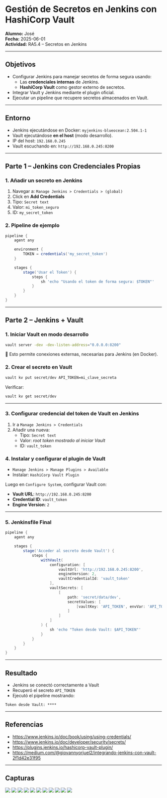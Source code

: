# Gestión de Secretos en Jenkins con HashiCorp Vault

**Alumno:** José  
**Fecha:** 2025-06-01  
**Actividad:** RA5.4 – Secretos en Jenkins  

---

## Objetivos

- Configurar Jenkins para manejar secretos de forma segura usando:
  - Las **credenciales internas** de Jenkins.
  - **HashiCorp Vault** como gestor externo de secretos.
- Integrar Vault y Jenkins mediante el plugin oficial.
- Ejecutar un pipeline que recupere secretos almacenados en Vault.

---

## Entorno

- Jenkins ejecutándose en Docker: `myjenkins-blueocean:2.504.1-1`
- Vault ejecutándose **en el host** (modo desarrollo).
- IP del host: `192.168.0.245`
- Vault escuchando en: `http://192.168.0.245:8200`

---

## Parte 1 – Jenkins con Credenciales Propias

### 1. Añadir un secreto en Jenkins

1. Navegar a: `Manage Jenkins > Credentials > (global)`
2. Click en **Add Credentials**
3. Tipo: `Secret text`
4. Valor: `mi_token_seguro`
5. ID: `my_secret_token`

### 2. Pipeline de ejemplo

```groovy
pipeline {
    agent any

    environment {
        TOKEN = credentials('my_secret_token')
    }

    stages {
        stage('Usar el Token') {
            steps {
                sh 'echo "Usando el token de forma segura: $TOKEN"'
            }
        }
    }
}
```

---

## Parte 2 – Jenkins + Vault

### 1. Iniciar Vault en modo desarrollo

```bash
vault server -dev -dev-listen-address="0.0.0.0:8200"
```

📌 Esto permite conexiones externas, necesarias para Jenkins (en Docker).

### 2. Crear el secreto en Vault

```bash
vault kv put secret/dev API_TOKEN=mi_clave_secreta
```

Verificar:

```bash
vault kv get secret/dev
```

---

### 3. Configurar credencial del token de Vault en Jenkins

1. Ir a `Manage Jenkins > Credentials`
2. Añadir una nueva:
   - Tipo: `Secret text`
   - Valor: *root token mostrado al iniciar Vault*
   - ID: `vault_token`

### 4. Instalar y configurar el plugin de Vault

- `Manage Jenkins > Manage Plugins > Available`
- Instalar: `HashiCorp Vault Plugin`

Luego en `Configure System`, configurar Vault con:

- **Vault URL**: `http://192.168.0.245:8200`
- **Credential ID**: `vault_token`
- **Engine Version**: `2`

---

### 5. Jenkinsfile Final

```groovy
pipeline {
    agent any

    stages {
        stage('Acceder al secreto desde Vault') {
            steps {
                withVault(
                    configuration: [
                        vaultUrl: 'http://192.168.0.245:8200',
                        engineVersion: 2,
                        vaultCredentialId: 'vault_token'
                    ],
                    vaultSecrets: [
                        [
                            path: 'secret/data/dev',
                            secretValues: [
                                [vaultKey: 'API_TOKEN', envVar: 'API_TOKEN']
                            ]
                        ]
                    ]
                ) {
                    sh 'echo "Token desde Vault: $API_TOKEN"'
                }
            }
        }
    }
}
```

---

## Resultado

- Jenkins se conectó correctamente a Vault
- Recuperó el secreto `API_TOKEN`
- Ejecutó el pipeline mostrando:

```
Token desde Vault: ****
```

---

## Referencias

- https://www.jenkins.io/doc/book/using/using-credentials/
- https://www.jenkins.io/doc/developer/security/secrets/
- https://plugins.jenkins.io/hashicorp-vault-plugin/
- https://medium.com/@giovannyorjuel2/integrando-jenkins-con-vault-2f1d42e31f95

---

## Capturas

![](./Imagenes/2025-06-01%2020_01_13-U24042-250222-PPS%20(Instantánea%201%20prehasicorp)%20[Corriendo]%20-%20Oracle%20VirtualBox.png)
![](./Imagenes/2025-06-01%2020_01_24-U24042-250222-PPS%20(Instantánea%201%20prehasicorp)%20[Corriendo]%20-%20Oracle%20VirtualBox.png)
![](./Imagenes/2025-06-01%2020_01_42-U24042-250222-PPS%20(Instantánea%201%20prehasicorp)%20[Corriendo]%20-%20Oracle%20VirtualBox.png)
![](./Imagenes/2025-06-01%2020_02_26-U24042-250222-PPS%20(Instantánea%201%20prehasicorp)%20[Corriendo]%20-%20Oracle%20VirtualBox.png)
![](./Imagenes/2025-06-01%2020_07_52-U24042-250222-PPS%20(Instantánea%201%20prehasicorp)%20[Corriendo]%20-%20Oracle%20VirtualBox.png)
![](./Imagenes/2025-06-01%2020_19_04-U24042-250222-PPS%20(Instantánea%201%20prehasicorp)%20[Corriendo]%20-%20Oracle%20VirtualBox.png)
![](./Imagenes/2025-06-01%2020_24_20-2025-06-01%2020_19_04-U24042-250222-PPS%20(Instantánea%201%20prehasicorp)%20[Corriendo]%20-%20.png)
![](./Imagenes/2025-06-01%2020_24_29-U24042-250222-PPS%20(Instantánea%201%20prehasicorp)%20[Corriendo]%20-%20Oracle%20VirtualBox.png)
![](./Imagenes/2025-06-01%2020_32_40-U24042-250222-PPS%20(Instantánea%201%20prehasicorp)%20[Corriendo]%20-%20Oracle%20VirtualBox.png)
![](./Imagenes/2025-06-01%2020_33_34-U24042-250222-PPS%20(Instantánea%201%20prehasicorp)%20[Corriendo]%20-%20Oracle%20VirtualBox.png)
![](./Imagenes/2025-06-01%2020_53_53-U24042-250222-PPS%20(Instantánea%201%20prehasicorp)%20[Corriendo]%20-%20Oracle%20VirtualBox.png)
